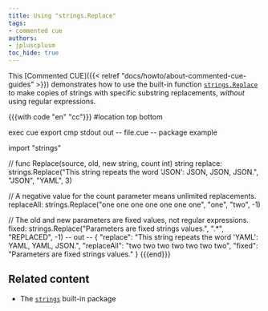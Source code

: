 ```yaml
---
title: Using "strings.Replace"
tags:
- commented cue
authors:
- jpluscplusm
toc_hide: true
---
```


This [Commented CUE]({{< relref "docs/howto/about-commented-cue-guides" >}})
demonstrates how to use the built-in function
[`strings.Replace`](https://pkg.go.dev/cuelang.org/go/pkg/strings#Replace)
to make copies of strings with specific substring replacements, *without* using
regular expressions.

{{{with code "en" "cc"}}}
#location top bottom

exec cue export
cmp stdout out
-- file.cue --
package example

import "strings"

// func Replace(source, old, new string, count int) string
replace: strings.Replace("This string repeats the word 'JSON': JSON, JSON, JSON.", "JSON", "YAML", 3)

// A negative value for the count parameter means unlimited replacements.
replaceAll: strings.Replace("one one one one one one one", "one", "two", -1)

// The old and new parameters are fixed values, not regular expressions.
fixed: strings.Replace("Parameters are fixed strings values.", ".*", "REPLACED", -1)
-- out --
{
    "replace": "This string repeats the word 'YAML': YAML, YAML, JSON.",
    "replaceAll": "two two two two two two two",
    "fixed": "Parameters are fixed strings values."
}
{{{end}}}

## Related content

- The [`strings`](https://pkg.go.dev/cuelang.org/go/pkg/strings) built-in package
